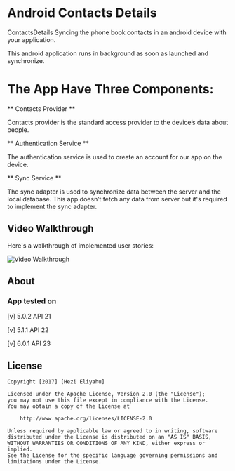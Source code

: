 # Android Contacts Details

ContactsDetails Syncing the phone book contacts in an android device with your application.

This android application runs in background as soon as launched and synchronize.

# The App Have Three Components: 

** Contacts Provider **

Contacts provider is the standard access provider to the device’s data about people. 

** Authentication Service **

The authentication service is used to create an account for our app on the device. 

** Sync Service **

The sync adapter is used to synchronize data between the server and the local database. 
This app doesn’t fetch any data from server but it's required to implement the sync adapter. 


## Video Walkthrough

Here's a walkthrough of implemented user stories:

<img src='https://media.giphy.com/media/26gs8tWZZ1rqAt5Yc/giphy.gif' title='Video Walkthrough' width='' alt='Video Walkthrough' />

## About

### App tested on

[v] 5.0.2 API 21

[v] 5.1.1 API 22

[v] 6.0.1 API 23

## License

    Copyright [2017] [Hezi Eliyahu]

    Licensed under the Apache License, Version 2.0 (the "License");
    you may not use this file except in compliance with the License.
    You may obtain a copy of the License at

        http://www.apache.org/licenses/LICENSE-2.0

    Unless required by applicable law or agreed to in writing, software
    distributed under the License is distributed on an "AS IS" BASIS,
    WITHOUT WARRANTIES OR CONDITIONS OF ANY KIND, either express or implied.
    See the License for the specific language governing permissions and
    limitations under the License.
